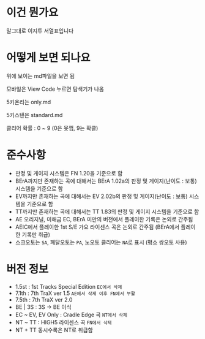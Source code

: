 # 이건 뭔가요
말그대로 이지투 서열표입니다

# 어떻게 보면 되나요
위에 보이는 md파일을 보면 됨

모바일은 View Code 누르면 탐색기가 나옴

5키온리는 only.md

5키스탠은 standard.md

클리어 확률 : 0 ~ 9 (0은 못깸, 9는 확클)

# 준수사항
- 판정 및 게이지 시스템은 FN 1.20을 기준으로 함
- BErA까지만 존재하는 곡에 대해서는 BErA 1.02a의 판정 및 게이지(난이도 : 보통) 시스템을 기준으로 함
- EV까지만 존재하는 곡에 대해서는 EV 2.02b의 판정 및 게이지(난이도 : 보통) 시스템을 기준으로 함
- TT까지만 존재하는 곡에 대해서는 TT 1.83의 판정 및 게이지 시스템을 기준으로 함
- AE 오리지널, 미해금 EC, BErA 미만의 버전에서 플레이한 기록은 논외로 간주됨
- AEIC에서 플레이한 1st S/E 가요 라이센스 곡은 논외로 간주됨 (BErA에서 플레이한 기록만 취급)
- 스크오토는 `SA`, 페달오토는 `PA`, 노오토 클리어는 `NA`로 표시 (평소 쌍오토 사용)

# 버전 정보
- 1.5st : 1st Tracks Special Edition `EC에서 삭제`
- 7.1th : 7th TraX ver 1.5 `AE에서 삭제 이후 FN에서 부활`
- 7.5th : 7th TraX ver 2.0
- BE | 3S : 3S → BE 이식
- EC ~ EV, EV Only : Cradle Edge 곡 `NT에서 삭제`
- NT ~ TT : HIGH5 라이센스 곡 `FN에서 삭제`
- NT + TT 동시수록은 NT로 취급함

